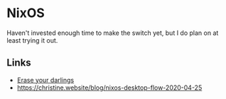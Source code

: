 # NixOS

Haven't invested enough time to make the switch yet, but I do plan on at least trying it out.

## Links
 - [Erase your darlings](https://grahamc.com/blog/erase-your-darlings)
 - https://christine.website/blog/nixos-desktop-flow-2020-04-25
